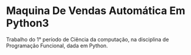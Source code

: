 # Maquina De Vendas Automática Em Python3
Trabalho do 1° período de Ciência da computação, na disciplina de Programação Funcional, dada em Python.
